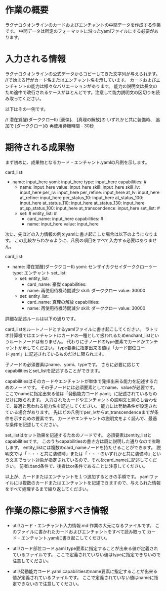 # 作業の概要

ラグナロクオンラインのカードおよびエンチャントの中間データを作成する作業です。
中間データは所定のフォーマットに沿ったyamlファイルにする必要があります。

# 入力される情報

ラグナロクオンラインの公式データからコピーしてきた文字列が与えられます。
//で始まる行がカード名またはエンチャント名を示しています。
カードおよびエンチャントの能力は様々なバリエーションがあります。
能力の説明文は長文のため途中で改行されるケースがほとんどです。注意して能力説明文の区切りを読み取ってください。

以下はその一例です。

// 潜在覚醒(ダーククローII)
[豪傑]、
[真理の解放]の
いずれかと共に装備時、
追加で
[ダーククロー]の
再使用待機時間 - 30秒

# 期待される成果物

まず初めに、成果物となるカード・エンチャント.yamlの凡例を示します。

card_list:
  - name: input_here
    yomi: input_here
    type: input_here
    capabilities: #
      - name: input_here
        value: input_here
        skill: input_here
        skill_lv: input_here
        per_lv: input_here
        per_refine: input_here
        at_lv: input_here
        at_refine: input_here
        per_status_10: input_here
        at_status_100: input_here
        at_status_110: input_here
        at_status_130: input_here
        at_sp_status_100: input_here
        at_transcendence: input_here
    set_list: #
      - set: #
        entity_list: #
          - card_name: input_here
        capabilities: #
          - name: input_here
            value: input_here

次に、先ほどの入力情報の例をyamlに書き起こした場合は以下のようになります。
この比較からわかるように、凡例の項目をすべて入力する必要はありません。

card_list:
  - name: 潜在覚醒(ダーククローII)
    yomi: センザイカクセイダーククローツー
    type: エンチャント
    set_list:
      - set:
        entity_list:
          - card_name: 豪傑
        capabilities:
          - name: 再使用待機時間減少
            skill: ダーククロー
            value: 30000
      - set:
        entity_list:
          - card_name: 真理の解放
        capabilities:
          - name: 再使用待機時間減少
            skill: ダーククロー
            value: 30000

詳細な記述ルールは以下の通りです。

card_listをルートノードとするyamlファイルに書き起こしてください。
ラトリオ計算機ではエンチャントはカードの一種として扱われるためenchant_listというルートノードは有りません。
代わりに子ノードのtype要素でカードかエンチャントか示してください。
type要素に指定出来る値は「カード部位コード.yaml」に記述されているものだけに限られます。

子ノードの必須要素はname、yomi、typeです。
さらに必要に応じてcapabilitiesとset_listを記述することができます。

capabilitiesはそのカードやエンチャントが単体で発揮出来る能力を記述するためのノードです。
その子ノードには必須要素としてname、valueが必要です。
ここでnameに指定出来る値は「発動能力コード.yaml」に記述されているものだけに限られます。
入力されたカードやエンチャントの説明文と照らし合わせて、最適と思われる能力名を記述してください。
能力には発動条件が設定されている場合があります。
先ほどの凡例でper_lvからat_transcendenceまでが条件を示すための要素です。
カードやエンチャントの説明文をよく読んで、最適な条件を記述してください。

set_listはセット効果を記述するためのノードです。
必須要素はentity_listとcapabilitiesです。
このうちcapabilitiesの書き方は既に説明した通りなので省略します。
entity_listには複数のcard_nameノードを持たせることができます。
説明文では「・・・と共に装備時」または「・・・のいずれかと共に装備時」という文言でセット対象が指定されているので、それをcard_nameに記述してください。
前者はand条件で、後者はor条件であることに注意してください。

以上が、カードまたはエンチャントを１つ追加するときの手順です。
yamlファイルには複数のカードまたはエンチャントを記述できますので、与えられた情報をすべて処理するまで繰り返してください。

# 作業の際に参照すべき情報

- util/カード・エンチャント入力情報.md
作業の大元になるファイルです。
このファイルに書かれたカードおよびエンチャントをすべて読み取って
カード・エンチャント.yamlに書き起こしてください。

- util/カード部位コード.yaml
type要素に指定することが出来る値が定義されているファイルです。
ここで定義されていない値はtypeに指定できないので注意してください。

- util/発動能力コード.yaml
capabilitiesのname要素に指定することが出来る値が定義されているファイルです。
ここで定義されていない値はnameに指定できないので注意してください。
